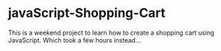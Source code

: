 # javaScript-Shopping-Cart
This is a weekend project to learn how to create a shopping cart using JavaScript. 
Which took a few hours instead...
